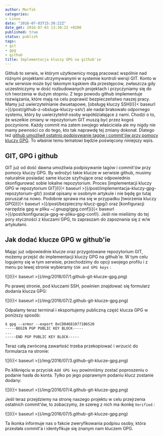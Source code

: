 ```yaml
---
author: Morfik
categories:
- Linux
date: "2016-07-03T15:30:22Z"
date_gmt: 2016-07-03 13:30:22 +0200
published: true
status: publish
tags:
- git
- gpg
- github
title: Implementacja kluczy GPG na github'ie
---
```


Github to serwis, w którym użytkownicy mogą pracować wspólnie nad różnymi projektami utrzymywanymi w
systemie kontroli wersji GIT. Konto w w/w serwisie może być łakomym kąskiem dla przestępców,
zwłaszcza gdy uczestniczymy w dość rozbudowanych projektach i przyczyniamy się do ich tworzenia w
dużym stopniu. Z tego powodu github implementuje rozwiązania, które mają na celu poprawić
bezpieczeństwo naszej pracy. Mamy już uwierzytelnianie dwuetapowe, [obsługę kluczy
SSH]({{< baseurl >}}/post/github-z-obsluga-kluczy-ssh/) ale nadal brakowało odpornego systemu,
który by uwierzytelnił osoby współdziałające z nami. Chodzi o to, że wszelkie zmiany w repozytorium
GIT muszą być przez kogoś poczynione. Każdy commit ma zatem swojego właściciela ale my nigdy nie
mamy pewności co do tego, kto tak naprawdę tej zmiany dokonał. Dlatego też [github umożliwił
ostatnio podpisywanie tagów i commit'ów przy pomocy kluczy
GPG](https://github.com/blog/2144-gpg-signature-verification). To właśnie temu tematowi będzie
poświęcony niniejszy wpis.

<!--more-->
## GIT, GPG i github

GIT już od dość dawna umożliwia podpisywanie tagów i commit'ów przy pomocy kluczy GPG. By wdrożyć
takie klucze w serwisie github, musimy naturalnie posiadać same klucze szyfrujące oraz odpowiednio
skonfigurować sobie lokalne repozytorium. Proces [implementacji kluczy GPG w repozytorium
GIT]({{< baseurl >}}/post/implementacja-kluczy-gpg-repozytorium-git/) został opisany w osobnym
artykule i nie będę go tutaj poruszał na nowo. Podobnie sprawa ma się w przypadku [tworzenia kluczy
GPG]({{< baseurl >}}/post/bezpieczny-klucz-gpg/) oraz [konfiguracji narzędzia gpg w pliku
~/.gnupg/gpg.conf]({{< baseurl >}}/post/konfiguracja-gpg-w-pliku-gpg-conf/). Jeśli nie mieliśmy do
tej pory styczności z kluczami GPG, to zapraszam do zapoznania się z w/w artykułami.

## Jak dodać klucze GPG w github'ie

Mając już odpowiednie klucze oraz przygotowane repozytorium GIT, możemy przejść do implementacji
kluczy GPG na github'ie. W tym celu logujemy się w tym serwisie, przechodzimy do opcji swojego
profilu i z menu po lewej stronie wybieramy `SSH and GPG keys` :

![]({{< baseurl >}}/img/2016/07/1.github-git-klucze-gpg.png)

Po prawej stronie, pod kluczami SSH, powinien znajdować się formularz dodania klucza GPG:

![]({{< baseurl >}}/img/2016/07/2.github-git-klucze-gpg.png)

Odpalamy teraz terminal i eksportujemy publiczną część klucza GPG w poniższy sposób:

    $ gpg --armor --export 0xCD046810771B6520
    -----BEGIN PGP PUBLIC KEY BLOCK-----
    ...
    -----END PGP PUBLIC KEY BLOCK-----

Teraz całą zwróconą zawartość trzeba przekopiować i wrzucić do formularza na stronie:

![]({{< baseurl >}}/img/2016/07/3.github-git-klucze-gpg.png)

Po kliknięciu w przycisk `Add GPG key` powinniśmy zostać poproszeniu o podanie hasła do konta. Tylko
po jego poprawnym podaniu klucz zostanie dodany:

![]({{< baseurl >}}/img/2016/07/4.github-git-klucze-gpg.png)

Jeśli teraz przejdziemy na stronę naszego projektu w celu przejrzenia ostatnich commit'ów, to
zobaczymy, że szereg z nich ma ikonkę `Verified` :

![]({{< baseurl >}}/img/2016/07/5.github-git-klucze-gpg.png)

Ta ikonka informuje nas o fakcie zweryfikowania podpisu osoby, która przesłała commit'a i
identyfikuje się znanym nam kluczem GPG.
